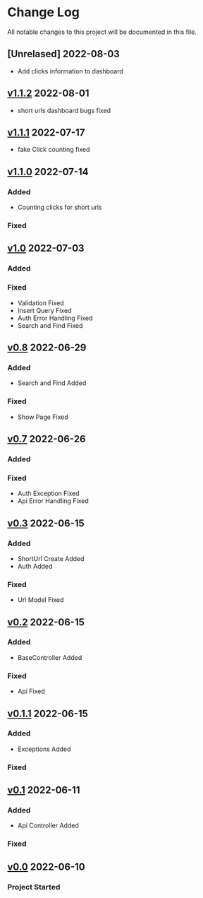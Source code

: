 # Change Log
All notable changes to this project will be documented in this file.



## [Unrelased] 2022-08-03 
- Add clicks information to dashboard

## [v1.1.2] 2022-08-01
[v1.1.2]: https://github.com/amirdaraby/url-shortener/releases/tag/v1.1.2

- short urls dashboard bugs fixed

## [v1.1.1] 2022-07-17
[v1.1.1]: https://github.com/amirdaraby/url-shortener/releases/tag/v1.1.1
- fake Click counting fixed


## [v1.1.0] 2022-07-14
[v1.1.0]: https://github.com/amirdaraby/url-shortener/releases/tag/v1.1.0
### Added
- Counting clicks for short urls
### Fixed

## [v1.0] 2022-07-03
[v1.0]: https://github.com/amirdaraby/url-shortener/releases/tag/v1.0
### Added
### Fixed
- Validation Fixed
- Insert Query Fixed
- Auth Error Handling Fixed
- Search and Find Fixed


## [v0.8] 2022-06-29
[v0.8]:https://github.com/amirdaraby/url-shortener/releases/tag/v0.8
### Added
- Search and Find Added
### Fixed
- Show Page Fixed


## [v0.7] 2022-06-26
[v0.7]:https://github.com/amirdaraby/url-shortener/releases/tag/v0.7
### Added
### Fixed
- Auth Exception Fixed
- Api Error Handling Fixed


## [v0.3] 2022-06-15
[v0.3]:https://github.com/amirdaraby/url-shortener/releases/tag/v0.3
### Added
- ShortUrl Create Added
- Auth Added
### Fixed
- Url Model Fixed


## [v0.2] 2022-06-15
[v0.2]:https://github.com/amirdaraby/url-shortener/releases/tag/v0.2
### Added
- BaseController Added
### Fixed
- Api Fixed


## [v0.1.1] 2022-06-15
[v0.1.1]:https://github.com/amirdaraby/url-shortener/releases/tag/v0.1.1
### Added
- Exceptions Added
### Fixed


## [v0.1] 2022-06-11
[v0.1]:https://github.com/amirdaraby/url-shortener/releases/tag/v0.1
### Added
- Api Controller Added
### Fixed

## [v0.0] 2022-06-10
### Project Started
[v0.0]:https://github.com/amirdaraby/url-shortener/releases/tag/v0.0

